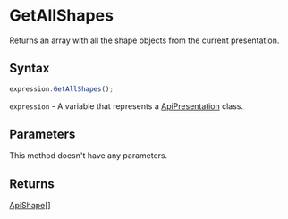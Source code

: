# GetAllShapes

Returns an array with all the shape objects from the current presentation.

## Syntax

```javascript
expression.GetAllShapes();
```

`expression` - A variable that represents a [ApiPresentation](../ApiPresentation.md) class.

## Parameters

This method doesn't have any parameters.

## Returns

[ApiShape](../../ApiShape/ApiShape.md)[]